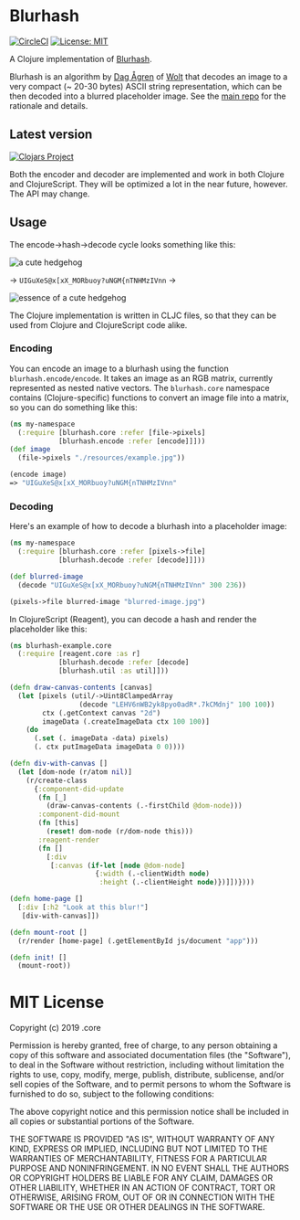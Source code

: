 # Blurhash

[![CircleCI](https://circleci.com/gh/siili-core/blurhash.svg?style=svg)](https://circleci.com/gh/siili-core/blurhash)
[![License: MIT](https://img.shields.io/badge/License-MIT-yellow.svg)](https://opensource.org/licenses/MIT)

A Clojure implementation of [Blurhash](https://blurha.sh/).

Blurhash is an algorithm by [Dag Ågren](https://github.com/DagAgren) of [Wolt](https://wolt.com) that decodes an image to a very compact (~ 20-30 bytes) ASCII string representation, which can be then decoded into a blurred placeholder image. See the [main repo](https://github.com/woltapp/blurhash) for the rationale and details. 

## Latest version

[![Clojars Project](https://img.shields.io/clojars/v/siili-core/blurhash.svg)](https://clojars.org/siili-core/blurhash)

Both the encoder and decoder are implemented and work in both Clojure and ClojureScript. They will be optimized a lot in the near future, however. The API may change.

## Usage

The encode->hash->decode cycle looks something like this:

![a cute hedgehog](https://raw.githubusercontent.com/siili-core/blurhash/master/resources/example.jpg)

→ `UIGuXeS@x[xX_MORbuoy?uNGM{nTNHMzIVnn` →

![essence of a cute hedgehog](https://raw.githubusercontent.com/siili-core/blurhash/master/resources/example-blurred.jpg)

The Clojure implementation is written in CLJC files, so that they can be used from Clojure and ClojureScript code alike.

### Encoding

You can encode an image to a blurhash using the function `blurhash.encode/encode`. It takes an image as an RGB matrix, currently represented as nested native vectors. The `blurhash.core` namespace contains (Clojure-specific) functions to convert an image file into a matrix, so you can do something like this:

```clojure
(ns my-namespace
  (:require [blurhash.core :refer [file->pixels]
            [blurhash.encode :refer [encode]]]))
(def image
  (file->pixels "./resources/example.jpg"))

(encode image)
=> "UIGuXeS@x[xX_MORbuoy?uNGM{nTNHMzIVnn"
```

### Decoding

Here's an example of how to decode a blurhash into a placeholder image:

```clojure
(ns my-namespace
  (:require [blurhash.core :refer [pixels->file]
            [blurhash.decode :refer [decode]]]))

(def blurred-image
  (decode "UIGuXeS@x[xX_MORbuoy?uNGM{nTNHMzIVnn" 300 236))

(pixels->file blurred-image "blurred-image.jpg")

```

In ClojureScript (Reagent), you can decode a hash and render the placeholder like this:

```clojure
(ns blurhash-example.core
  (:require [reagent.core :as r]
            [blurhash.decode :refer [decode]
            [blurhash.util :as util]]))

(defn draw-canvas-contents [canvas]
  (let [pixels (util/->Uint8ClampedArray
                 (decode "LEHV6nWB2yk8pyo0adR*.7kCMdnj" 100 100))
        ctx (.getContext canvas "2d")
        imageData (.createImageData ctx 100 100)]
    (do
      (.set (. imageData -data) pixels)
      (. ctx putImageData imageData 0 0))))

(defn div-with-canvas []
  (let [dom-node (r/atom nil)]
    (r/create-class
      {:component-did-update
       (fn [_]
         (draw-canvas-contents (.-firstChild @dom-node)))
       :component-did-mount
       (fn [this]
         (reset! dom-node (r/dom-node this)))
       :reagent-render
       (fn []
         [:div
          [:canvas (if-let [node @dom-node]
                     {:width (.-clientWidth node)
                      :height (.-clientHeight node)})]])})))

(defn home-page []
  [:div [:h2 "Look at this blur!"]
   [div-with-canvas]])

(defn mount-root []
  (r/render [home-page] (.getElementById js/document "app")))

(defn init! []
  (mount-root))

```

# MIT License

Copyright (c) 2019 .core

Permission is hereby granted, free of charge, to any person obtaining a copy of this software and associated documentation files (the "Software"), to deal in the Software without restriction, including without limitation the rights to use, copy, modify, merge, publish, distribute, sublicense, and/or sell copies of the Software, and to permit persons to whom the Software is furnished to do so, subject to the following conditions:

The above copyright notice and this permission notice shall be included in all copies or substantial portions of the Software.

THE SOFTWARE IS PROVIDED "AS IS", WITHOUT WARRANTY OF ANY KIND, EXPRESS OR IMPLIED, INCLUDING BUT NOT LIMITED TO THE WARRANTIES OF MERCHANTABILITY, FITNESS FOR A PARTICULAR PURPOSE AND NONINFRINGEMENT. IN NO EVENT SHALL THE AUTHORS OR COPYRIGHT HOLDERS BE LIABLE FOR ANY CLAIM, DAMAGES OR OTHER LIABILITY, WHETHER IN AN ACTION OF CONTRACT, TORT OR OTHERWISE, ARISING FROM, OUT OF OR IN CONNECTION WITH THE SOFTWARE OR THE USE OR OTHER DEALINGS IN THE SOFTWARE.
